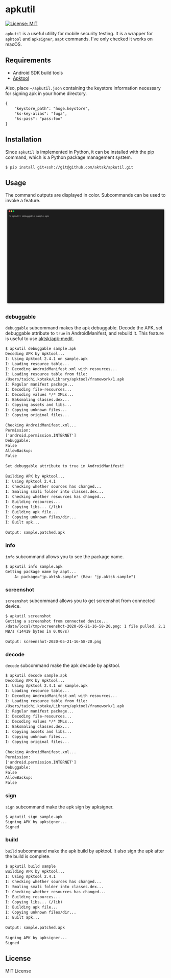 # apkutil

[![License: MIT](https://img.shields.io/badge/License-MIT-blue.svg)](https://github.com/aktsk/apkutil/blob/master/LICENSE)

`apkutil` is a useful utility for mobile security testing.
It is a wrapper for `apktool` and `apksigner`, `aapt` commands.
I've only checked it works on macOS.

## Requirements

- Android SDK build tools
- [Apktool](https://ibotpeaches.github.io/Apktool/)

Also, place `~/apkutil.json` containing the keystore information necessary for signing apk in your home directory.

```
{
    "keystore_path": "hoge.keystore",
    "ks-key-alias": "fuga",
    "ks-pass": "pass:foo"
}
```

## Installation
Since `apkutil` is implemented in Python, it can be installed with the pip command, which is a Python package management system.

```
$ pip install git+ssh://git@github.com/aktsk/apkutil.git
```

## Usage
The command outputs are displayed in color. Subcommands can be used to invoke a feature.

![debuggable](./img/debuggable.gif)

### debuggable
`debuggable` subcommand makes the apk debuggable.
Decode the APK, set debuggable attribute to `true` in AndroidManifest, and rebuild it.
This feature is useful to use [aktsk/apk-medit](https://github.com/aktsk/apk-medit).


```
$ apkutil debuggable sample.apk
Decoding APK by Apktool...
I: Using Apktool 2.4.1 on sample.apk
I: Loading resource table...
I: Decoding AndroidManifest.xml with resources...
I: Loading resource table from file: /Users/taichi.kotake/Library/apktool/framework/1.apk
I: Regular manifest package...
I: Decoding file-resources...
I: Decoding values */* XMLs...
I: Baksmaling classes.dex...
I: Copying assets and libs...
I: Copying unknown files...
I: Copying original files...

Checking AndroidManifest.xml...
Permission:
['android.permission.INTERNET']
Debuggable:
False
AllowBackup:
False

Set debuggable attribute to true in AndroidManifest!

Building APK by Apktool...
I: Using Apktool 2.4.1
I: Checking whether sources has changed...
I: Smaling smali folder into classes.dex...
I: Checking whether resources has changed...
I: Building resources...
I: Copying libs... (/lib)
I: Building apk file...
I: Copying unknown files/dir...
I: Built apk...

Output: sample.patched.apk
```

### info
`info` subcommand allows you to see the package name.

```
$ apkutil info sample.apk
Getting package name by aapt...
    A: package="jp.aktsk.sample" (Raw: "jp.aktsk.sample")
```

### screenshot
`screenshot` subcommand allows you to get screenshot from connected device.

```
$ apkutil screenshot 
Getting a screenshot from connected device...
/data/local/tmp/screenshot-2020-05-21-16-58-20.png: 1 file pulled. 2.1 MB/s (14419 bytes in 0.007s)

Output: screenshot-2020-05-21-16-58-20.png
```

### decode
`decode` subcommand make the apk decode by apktool.

```
$ apkutil decode sample.apk
Decoding APK by Apktool...
I: Using Apktool 2.4.1 on sample.apk
I: Loading resource table...
I: Decoding AndroidManifest.xml with resources...
I: Loading resource table from file: /Users/taichi.kotake/Library/apktool/framework/1.apk
I: Regular manifest package...
I: Decoding file-resources...
I: Decoding values */* XMLs...
I: Baksmaling classes.dex...
I: Copying assets and libs...
I: Copying unknown files...
I: Copying original files...

Checking AndroidManifest.xml...
Permission:
['android.permission.INTERNET']
Debuggable:
False
AllowBackup:
False
```

### sign
`sign` subcommand make the apk sign by apksigner.

```
$ apkutil sign sample.apk
Signing APK by apksigner...
Signed
```

### build
`build` subcommand make the apk build by apktool.
It also sign the apk after the build is complete.

```
$ apkutil build sample
Building APK by Apktool...
I: Using Apktool 2.4.1
I: Checking whether sources has changed...
I: Smaling smali folder into classes.dex...
I: Checking whether resources has changed...
I: Building resources...
I: Copying libs... (/lib)
I: Building apk file...
I: Copying unknown files/dir...
I: Built apk...

Output: sample.patched.apk

Signing APK by apksigner...
Signed
```

## License
MIT License
